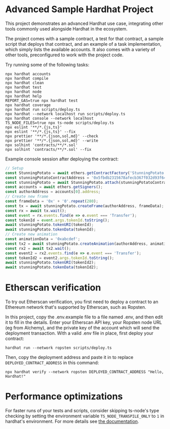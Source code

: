 # Advanced Sample Hardhat Project

This project demonstrates an advanced Hardhat use case, integrating other tools
commonly used alongside Hardhat in the ecosystem.

The project comes with a sample contract, a test for that contract, a sample
script that deploys that contract, and an example of a task implementation,
which simply lists the available accounts. It also comes with a variety of other
tools, preconfigured to work with the project code.

Try running some of the following tasks:

```shell
npx hardhat accounts
npx hardhat compile
npx hardhat clean
npx hardhat test
npx hardhat node
npx hardhat help
REPORT_GAS=true npx hardhat test
npx hardhat coverage
npx hardhat run scripts/deploy.ts
npx hardhat --network localhost run scripts/deploy.ts
npx hardhat console --network localhost
TS_NODE_FILES=true npx ts-node scripts/deploy.ts
npx eslint '**/*.{js,ts}'
npx eslint '**/*.{js,ts}' --fix
npx prettier '**/*.{json,sol,md}' --check
npx prettier '**/*.{json,sol,md}' --write
npx solhint 'contracts/**/*.sol'
npx solhint 'contracts/**/*.sol' --fix
```

Example console session after deploying the contract:

```js
// Setup
const StunningPotato = await ethers.getContractFactory('StunningPotato');
const stunningPotatoContractAddress = '0x5fbdb2315678afecb367f032d93f642f64180aa3';
const stunningPotato = await StunningPotato.attach(stunningPotatoContractAddress);
const accounts = await ethers.getSigners();
const authorAddress = accounts[0].address;
// Create new frame
const frameData = '0x' + '0'.repeat(280);
const tx = await stunningPotato.createFrame(authorAddress, frameData);
const rx = await tx.wait();
const event = rx.events.find(e => e.event === 'Transfer');
const tokenId = event.args.tokenId.toString();
await stunningPotato.tokenURI(tokenId);
await stunningPotato.tokenData(tokenId);
// Create new animation
const animationData = '0xabcdef';
const tx2 = await stunningPotato.createAnimation(authorAddress, animationData);
const rx2 = await tx2.wait();
const event2 = rx2.events.find(e => e.event === 'Transfer');
const tokenId2 = event2.args.tokenId.toString();
await stunningPotato.tokenURI(tokenId2);
await stunningPotato.tokenData(tokenId2);
```

# Etherscan verification

To try out Etherscan verification, you first need to deploy a contract to an
Ethereum network that's supported by Etherscan, such as Ropsten.

In this project, copy the .env.example file to a file named .env, and then edit
it to fill in the details. Enter your Etherscan API key, your Ropsten node URL
(eg from Alchemy), and the private key of the account which will send the
deployment transaction. With a valid .env file in place, first deploy your
contract:

```shell
hardhat run --network ropsten scripts/deploy.ts
```

Then, copy the deployment address and paste it in to replace
`DEPLOYED_CONTRACT_ADDRESS` in this command:

```shell
npx hardhat verify --network ropsten DEPLOYED_CONTRACT_ADDRESS "Hello, Hardhat!"
```

# Performance optimizations

For faster runs of your tests and scripts, consider skipping ts-node's type
checking by setting the environment variable `TS_NODE_TRANSPILE_ONLY` to `1` in
hardhat's environment. For more details see
[the documentation](https://hardhat.org/guides/typescript.html#performance-optimizations).
